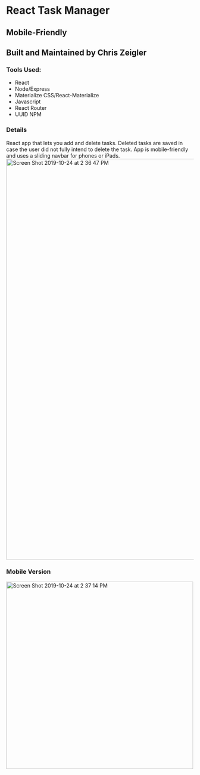 # React Task Manager
## Mobile-Friendly
## Built and Maintained by Chris Zeigler

### Tools Used:

* React
* Node/Express
* Materialize CSS/React-Materialize
* Javascript
* React Router
* UUID NPM

### Details
React app that lets you add and delete tasks. Deleted tasks are saved in case the user did not fully intend to delete the task. App is mobile-friendly and uses a sliding navbar for phones or iPads.
<img width="1074" alt="Screen Shot 2019-10-24 at 2 36 47 PM" src="https://user-images.githubusercontent.com/50716272/67515120-0a3a3b00-f66c-11e9-9517-d6917239ea9d.png">

### Mobile Version

<img width="502" alt="Screen Shot 2019-10-24 at 2 37 14 PM" src="https://user-images.githubusercontent.com/50716272/67515129-0c9c9500-f66c-11e9-980d-df04682b7745.png">
